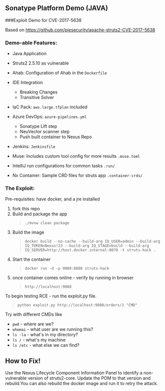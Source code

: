 ## Sonatype Platform Demo (JAVA) 
###Exploit Demo for CVE-2017-5638

Based on https://github.com/piesecurity/apache-struts2-CVE-2017-5638

### Demo-able Features:
* Java Application
* Struts2 2.5.10 as vulnerable

* Ahab: Configuration of Ahab in the `Dockerfile`
* IDE Integration
  * Breaking Changes
  * Transitive Solver
* IaC Pack: `aws.large.tfplan` included
* Azure DevOps: `azure-pipelines.yml`
  * Sonatype Lift step
  * NeuVector scanner step
  * Push built container to Nexus Repo
* Jenkins: `Jenkinsfile`
* Muse: Includes custom tool config for more results `.muse.toml`
* IntelliJ run configurations for common tasks `.run/`
* Nx Container: Sample CRD files for struts app `.container-crds/`



### The Exploit:
Pre-requisites: have docker, and a jre installed

1. fork this repo
1. Build and package the app
   > `./mvnw clean package`
1. Build the image 
   > `docker build --no-cache --build-arg IQ_USER=admin --build-arg IQ_TOKEN=Nexus!23 --build-arg IQ_STAGE=build --build-arg IQ_SERVER=http://host.docker.internal:8070 -t struts-hack .`
1. Start the container 
   > `docker run -d -p 9080:8080 struts-hack`
1. once container comes online - verify by running in browser 
   >`http://localhost:9080`

To begin testing RCE - run the exploit.py file.
> `python exploit.py http://localhost:9080/orders/3 "CMD"` 

Try with different CMDs like
* `pwd` - where are we?
* `whomai` - what user are we running this?
* `ls -la` - what's in my directory?
* `ls /` - what's my machine
* `ls /etc` - what else we can find?

## How to Fix!
Use the Nexus Lifecycle Component Information Panel to identify a non-vulnerable version of struts2-core. 
Update the POM to that version and rebuild.You can also rebuild the docker image and run it to retry the attack.

